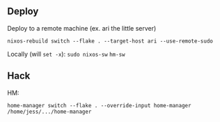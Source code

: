 ## Deploy

<!-- TODO: tailscale -->
Deploy to a remote machine (ex. ari the little server)
```console
nixos-rebuild switch --flake . --target-host ari --use-remote-sudo
```

Locally (will `set -x`):
`sudo nixos-sw`
`hm-sw`

## Hack

HM:
```console
home-manager switch --flake . --override-input home-manager /home/jess/.../home-manager
```

